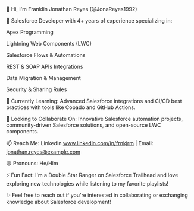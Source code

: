 👋 Hi, I'm Franklin Jonathan Reyes (@JonaReyes1992)

🚀 Salesforce Developer with 4+ years of experience specializing in:

Apex Programming

Lightning Web Components (LWC)

Salesforce Flows & Automations

REST & SOAP APIs Integrations

Data Migration & Management

Security & Sharing Rules

🌱 Currently Learning: Advanced Salesforce integrations and CI/CD best practices with tools like Copado and GitHub Actions.

💞️ Looking to Collaborate On: Innovative Salesforce automation projects, community-driven Salesforce solutions, and open-source LWC components.

📫 Reach Me: LinkedIn www.linkedin.com/in/frnkjrm | Email: jonathan.reyes@example.com

😄 Pronouns: He/Him 

⚡ Fun Fact: I'm a Double Star Ranger on Salesforce Trailhead and love exploring new technologies while listening to my favorite playlists!

✨ Feel free to reach out if you're interested in collaborating or exchanging knowledge about Salesforce development!
